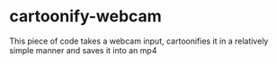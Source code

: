 # cartoonify-webcam
This piece of code takes a webcam input, cartoonifies it in a relatively simple manner and saves it into an mp4
